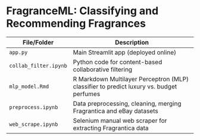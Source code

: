 # FragranceML: Classifying and Recommending Fragrances

| File/Folder              | Description                                                                 |
|--------------------------|-----------------------------------------------------------------------------|
| `app.py`                 | Main Streamlit app (deployed online)                                        |
| `collab_filter.ipynb`    | Python code for content-based collaborative filtering                       |
| `mlp_model.Rmd`          | R Markdown Multilayer Perceptron (MLP) classifier to predict luxury vs. budget perfumes |
| `preprocess.ipynb`       | Data preprocessing, cleaning, merging Fragrantica and eBay datasets         |
| `web_scrape.ipynb`       | Selenium manual web scraper for extracting Fragrantica data                 
